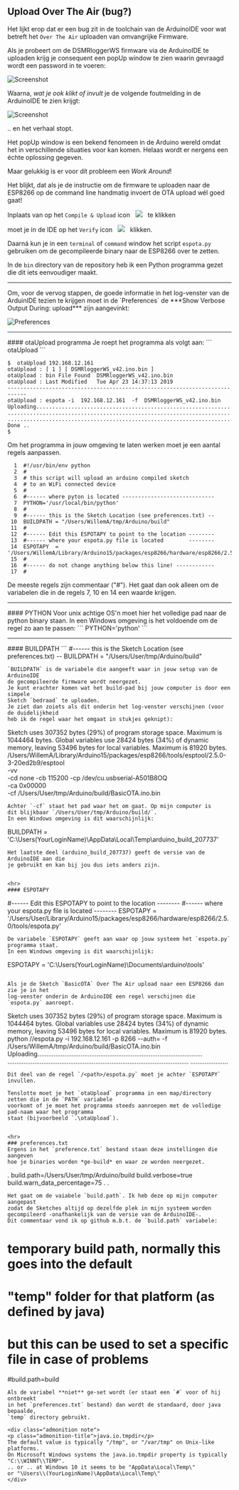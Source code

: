 ## Upload Over The Air (bug?)

Het lijkt erop dat er een bug zit in de toolchain van de ArduinoIDE
voor wat betreft het `Over The Air` uploaden van omvangrijke Firmware.

Als je probeert om de DSMRloggerWS firmware via de ArduinoIDE te
uploaden krijg je consequent een popUp window te zien waarin
gevraagd wordt een password in te voeren:

![Screenshot](img/OTA_PasswordPopUp.png)

Waarna, *wat je ook klikt of invult* je de volgende foutmelding in
de ArduinoIDE te zien krijgt:

![Screenshot](img/OTAerror.png)

.. en het verhaal stopt.

Het popUp window is een bekend fenomeen in de Arduino wereld omdat
het in verschillende situaties voor kan komen. Helaas wordt er
nergens een échte oplossing gegeven.

Maar gelukkig is er voor dít probleem een *Work Around*!

Het blijkt, dat als je de instructie om de firmware te uploaden
naar de ESP8266 op de command line handmatig invoert de OTA
upload wél goed gaat!

Inplaats van op het `Compile & Upload` icon &nbsp; ![](img/CompileAndUploadIcon.png) &nbsp; te klikken 

moet je in de IDE op het `Verify` icon &nbsp; ![](img/VerifyIcon.png) &nbsp; klikken.

Daarná kun je in een `terminal` of `command` window het script `espota.py` gebruiken
om de gecompileerde binary naar de ESP8266 over te zetten.

In de `bin` directory van de repository heb ik een Python programma
gezet die dit iets eenvoudiger maakt.

<hr>
Om, voor de vervog stappen, de goede informatie in het log-venster van de 
ArduinIDE tezien te krijgen moet in de `Preferences` de 
***Show Verbose Output During: upload***
zijn aangevinkt:

![Preferences](img/IDE_Preferences_Verbose.png)


<hr>
#### otaUpload programma
Je roept het programma als volgt aan:
```
otaUpload <IP adres van de ESP8266>
```


```
$  otaUpload 192.168.12.161
otaUpload : [ 1 ] [ DSMRloggerWS_v42.ino.bin ]
otaUpload : bin File Found  DSMRloggerWS_v42.ino.bin
otaUpload : Last Modified   Tue Apr 23 14:37:13 2019
----------------------------------------------------------------------------
otaUpload : espota -i  192.168.12.161  -f  DSMRloggerWS_v42.ino.bin
Uploading................................................................
.........................................................................
.........................................................................
Done ..
$ 

```

Om het programma in jouw omgeving te laten werken moet je een aantal regels
aanpassen.
```
  1  #!/usr/bin/env python
  2  #
  3  # this script will upload an arduino compiled sketch
  4  # to an WiFi connected device
  5  #
  6  #------ where pyton is located -----------------------------
  7  PYTHON='/usr/local/bin/python'
  8  #
  9  #------ this is the Sketch Location (see preferences.txt) --
 10  BUILDPATH = "/Users/WillemA/tmp/Arduino/build"
 11  #
 12  #------ Edit this ESPOTAPY to point to the location --------
 13  #------ where your espota.py file is located        --------
 14  ESPOTAPY  = '/Users/WillemA/Library/Arduino15/packages/esp8266/hardware/esp8266/2.5.0/tools/espota.py'
 15  #
 16  #------ do not change anything below this line! ------------
 17  #
```
De meeste regels zijn commentaar ("#"). Het gaat dan ook alleen om de variabelen die in
de regels 7, 10 en 14 een waarde krijgen.

<hr>
#### PYTHON
Voor unix achtige OS'n moet hier het volledige pad naar de python binary staan.   
In een Windows omgeving is het voldoende om de regel zo aan te passen:
```
PYTHON='python'
```

<hr>
#### BUILDPATH
```
#------ this is the Sketch Location (see preferences.txt) --
BUILDPATH = "/Users/User/tmp/Arduino/build"

```
`BUILDPATH` is de variabele die aangeeft waar in jouw setup van de ArduinoIDE
de gecompileerde firmware wordt neergezet.  
Je kunt erachter komen wat het build-pad bij jouw computer is door een simpele
Sketch `bedraad` te uploaden.
Je ziet dan zoiets als dit onderin het log-venster verschijnen (voor de duidelijkheid
heb ik de regel waar het omgaat in stukjes geknipt):
```
Sketch uses 307352 bytes (29%) of program storage space. Maximum is 1044464 bytes.
Global variables use 28424 bytes (34%) of dynamic memory, leaving 53496 bytes for local variables. Maximum is 81920 bytes.
/Users/WillemA/Library/Arduino15/packages/esp8266/tools/esptool/2.5.0-3-20ed2b9/esptool \
          -vv \
          -cd none -cb 115200 -cp /dev/cu.usbserial-A501B8OQ \
          -ca 0x00000 \
          -cf /Users/User/tmp/Arduino/build/BasicOTA.ino.bin 

```
Achter `-cf` staat het pad waar het om gaat. Op mijn computer is
dit blijkbaar `/Users/User/tmp/Arduino/build/`.  
In een Windows omgeving is dit waarschijnlijk:
```
BUILDPATH = 'C:\Users\(YourLoginName)\AppData\Local\Temp\arduino_build_207737\'
```
Het laatste deel (arduino_build_207737) geeft de versie van de ArduinoIDE aan die
je gebruikt en kan bij jou dus iets anders zijn.


<hr>
#### ESPOTAPY
```
#------ Edit this ESPOTAPY to point to the location --------
#------ where your espota.py file is located        --------
ESPOTAPY  = '/Users/User/Library/Arduino15/packages/esp8266/hardware/esp8266/2.5.0/tools/espota.py'

```
De variabele `ESPOTAPY` geeft aan waar op jouw systeem het `espota.py` programma staat.  
In een Windows omgeving is dit waarschijnlijk:
```
ESPOTAPY = 'C:\Users\(YourLoginName)\Documents\arduino\tools'
```

Als je de Sketch `BasicOTA` Over The Air upload naar een ESP8266 dan zie je in het
log-venster onderin de ArduinoIDE een regel verschijnen die `espota.py` aanroept. 
```
Sketch uses 307352 bytes (29%) of program storage space. Maximum is 1044464 bytes.
Global variables use 28424 bytes (34%) of dynamic memory, leaving 53496 bytes for local variables. Maximum is 81920 bytes.
python /<path>/espota.py -i 192.168.12.161 -p 8266 --auth= -f /Users/WillemA/tmp/Arduino/build/BasicOTA.ino.bin 
Uploading............................................................................................
.....................................................................................................
.....................

```
Dit deel van de regel `/<path>/espota.py` moet je achter `ESPOTAPY` invullen.

Tenslotte moet je het `otaUpload` programma in een map/directory zetten die in de `PATH` variabele
voorkomt of je moet het programma steeds aanroepen met de volledige pad-naam waar het programma
staat (bijvoorbeeld `.\otaUpload`).


<hr>
### preferences.txt
Ergens in het `preference.txt` bestand staan deze instellingen die aangeven
hoe je binaries worden *ge-build* en waar ze worden neergezet.
```
.
build.path=/Users/User/tmp/Arduino/build
build.verbose=true
build.warn_data_percentage=75
.
.
```
Het gaat om de vaiabele `build.path`. Ik heb deze op mijn computer aangepast 
zodat de Sketches altijd op dezelfde plek in mijn systeem worden 
gecompileerd -onafhankelijk van de versie van de ArduinoIDE-.   
Dit commentaar vond ik op github m.b.t. de `build.path` variabele:
```
# temporary build path, normally this goes into the default
# "temp" folder for that platform (as defined by java)
# but this can be used to set a specific file in case of problems
#build.path=build

```
Als de variabel **niet** ge-set wordt (er staat een `#` voor of hij ontbreekt
in het `preferences.txt` bestand) dan wordt de standaard, door java bepaalde,
`temp` directory gebruikt.

<div class="admonition note">
<p class="admonition-title">java.io.tmpdir</p>
The default value is typically "/tmp", or "/var/tmp" on Unix-like platforms. 
On Microsoft Windows systems the java.io.tmpdir property is typically "C:\\WINNT\\TEMP".
.. or .. at Windows 10 it seems to be "AppData\Local\Temp\" 
or "\Users\\(YourLoginName)\AppData\Local\Temp\"
</div>
